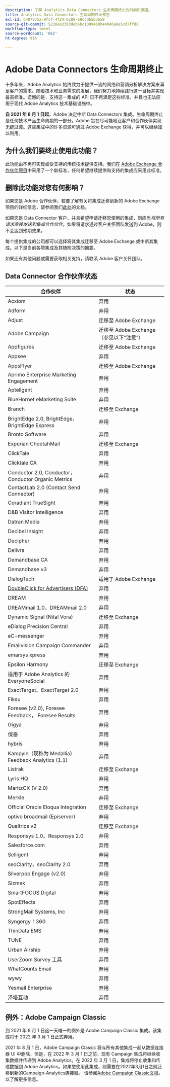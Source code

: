 ```yaml
---
description: 了解 Analytics Data Connectors 生命周期终止的时间和原因。
title: Analytics Data Connectors 生命周期终止预告
exl-id: b407675a-9fcf-4f24-bc88-69ccdb5b3658
source-git-commit: 5238ea3393deb6bc1089460b44b46a8e5cd7ffd0
workflow-type: tm+mt
source-wordcount: '662'
ht-degree: 91%

---
```


# Adobe Data Connectors 生命周期终止

十多年来，Adobe Analytics 始终致力于提供一流的网络和营销分析解决方案来满足客户的需求。随着技术和业务需求的发展，我们努力地持续践行这一目标并实现最高标准。遗憾的是，支持这一集成的 API 已不再满足这些标准，并且也无法应用于现代 Adobe Analytics 技术基础设施中。

**自 2021 年 8 月 1 日起**，Adobe 决定中断 Data Connectors 集成。生命周期终止是任何技术产品生命周期的一部分，Adobe 旨在尽可能地让客户和合作伙伴实现无缝过渡。这些集成中的许多资源可通过 Adobe Exchange 获得，并可以继续加以利用。

## 为什么我们要终止使用此功能？

此功能由不再可实现或受支持的传统技术提供支持。我们在 [Adobe Exchange 合作伙伴项目](https://partners.adobe.com/exchangeprogram/experiencecloud)中采用了一个新标准，任何希望继续提供和支持的集成应采用此标准。

## 删除此功能对您有何影响？

如果您是 Adobe 合作伙伴，若要了解有关将集成迁移到新的 Adobe Exchange 项目的详细信息，请参阅我们[此处](https://adobeexchangeec.zendesk.com/hc/zh-cn/articles/360003867071-Adobe-Analytics-Integration-Tools)的文档。

如果您是 Data Connector 客户，并且希望申请迁移您使用的集成，则应当&#x200B;*将所有请求直接发送到集成合作伙伴*。如果将请求通过客户关怀团队发送到 Adobe，则不会达到预期效果。

每个提供集成的公司都可以选择将其集成迁移至 Adobe Exchange 或中断其集成。以下是当前各项集成及其随附决策的摘要。

如果还有其他问题或需要获取相关支持，请联系 Adobe 客户关怀团队。

## Data Connector 合作伙伴状态

| 合作伙伴 | 状态 |
| --- | --- |
| Acxiom | 弃用 |
| Adform | 弃用 |
| Adjust | 迁移至 Adobe Exchange |
| Adobe Campaign | 迁移至 Adobe Exchange（参见以下“注意”） |
| Appfigures | 迁移至 Adobe Exchange |
| Appsee | 弃用 |
| AppsFlyer | 迁移至 Adobe Exchange |
| Aprimo Enterprise Marketing Engagement | 弃用 |
| Apteligent | 弃用 |
| BlueHornet eMarketing Suite | 弃用 |
| Branch | 迁移至 Exchange |
| BrightEdge 2.0, BrightEdge， BrightEdge Express | 弃用 |
| Bronto Software | 弃用 |
| Experian CheetahMail | 迁移至 Exchange |
| ClickTale | 弃用 |
| Clicktale CA | 弃用 |
| Conductor 2.0, Conductor， Conductor Organic Metrics | 弃用 |
| ContactLab 2.0 (Contact Send Connector) | 弃用 |
| Coradiant TrueSight | 弃用 |
| D&amp;B Visitor Intelligence | 弃用 |
| Datran Media | 弃用 |
| Decibel Insight | 弃用 |
| Decipher | 弃用 |
| Delivra | 弃用 |
| Demandbase CA | 弃用 |
| Demandbase v3 | 弃用 |
| DialogTech | 适用于 Adobe Exchange |
| [DoubleClick for Advertisers (DFA)](/help/import/data-connectors/dfa-data-connector-analytics/dfa-eol.md) | 弃用 |
| DREAM | 弃用 |
| DREAMmail 1.0、DREAMmail 2.0 | 弃用 |
| Dynamic Signal (Nital Vora) | 迁移至 Exchange |
| eDialog Precision Central | 弃用 |
| eC-messenger | 弃用 |
| Emailvision Campaign Commander | 弃用 |
| emarsys xpress | 弃用 |
| Epsilon Harmony | 迁移至 Exchange |
| 适用于 Adobe Analytics 的 EveryoneSocial | 弃用 |
| ExactTarget、ExactTarget 2.0 | 弃用 |
| Fiksu | 弃用 |
| Foresee (v2.0), Foresee Feedback， Foresee Results | 弃用 |
| Gigya | 弃用 |
| 保泰 | 弃用 |
| hybris | 弃用 |
| Kampyle（现称为 Medallia）Feedback Analytics (1.1) | 弃用 |
| Listrak | 迁移至 Exchange |
| Lyris HQ | 弃用 |
| MaritzCX (V 2.0) | 弃用 |
| Merkle | 弃用 |
| Official Oracle Eloqua Integration | 迁移至 Exchange |
| optivo broadmail (Episerver) | 弃用 |
| Qualtrics v2 | 迁移至 Exchange |
| Responsys 1.0、Responsys 2.0 | 弃用 |
| Salesforce.com | 弃用 |
| Selligent | 弃用 |
| seoClarity，seoClarity 2.0 | 弃用 |
| Silverpop Engage (v2.0) | 弃用 |
| Sizmek | 弃用 |
| SmartFOCUS Digital | 弃用 |
| SpotEffects | 弃用 |
| StrongMail Systems, Inc | 弃用 |
| Syngergy！360 | 弃用 |
| ThinData EMS | 弃用 |
| TUNE | 弃用 |
| Urban Airship | 弃用 |
| UserZoom Survey 工具 | 弃用 |
| WhatCounts Email | 弃用 |
| wywy | 弃用 |
| Yesmail Enterprise | 弃用 |
| 泽塔互动 | 弃用 |

## 例外：Adobe Campaign Classic

到 2021 年 8 月 1 日这一天唯一的例外是 Adobe Campaign Classic 集成。该集成将于 2022 年 3 月 1 日正式弃用。

2021 年 8 月 1 日，Adobe Campaign Classic 将与所有其他集成一起从数据连接器 UI 中删除，但是，在 2022 年 3 月 1 日之前，现有 Campaign 集成将继续收集数据并传递到 Adobe Analytics。在 2022 年 3 月 1 日，集成将停止收集和传递数据到 Adobe Analytics。如果您使用此集成，则需要在2022年3月1日之前迁移到新的Campaign-Analytics连接器。 请参阅[Adobe Campaign Classic文档](https://experienceleague.adobe.com/docs/campaign-classic/using/release-notes/aa-connector-migration.html)，以了解更多信息。